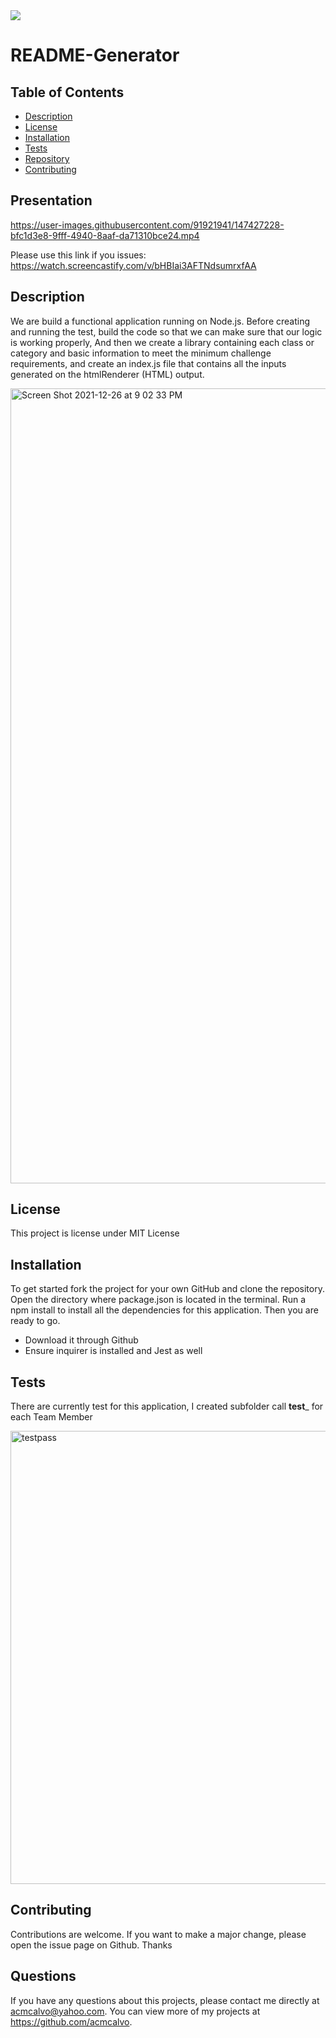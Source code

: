 <img src='https://img.shields.io/github/license/acmcalvo/README-Generator' >

  # README-Generator

 
  
  
  
  ## Table of Contents
  * [Description](#description)
  * [License](#license)
  * [Installation](#install)
  * [Tests](#run)
  * [Repository](#usingRepo)
  * [Contributing](#contributing)
  
  
  ## Presentation
  
https://user-images.githubusercontent.com/91921941/147427228-bfc1d3e8-9fff-4940-8aaf-da71310bce24.mp4
  
  Please use this link if you issues:
  https://watch.screencastify.com/v/bHBIai3AFTNdsumrxfAA
  
  ## Description
  
   We are build a functional application running on Node.js. Before creating and running the test, build the code so that we can make sure that our logic is working properly, And then we create a library containing each class or category and basic information to meet the minimum challenge requirements, and create an index.js file that contains all the inputs generated on the htmlRenderer (HTML) output.

 <img width="1272" alt="Screen Shot 2021-12-26 at 9 02 33 PM" src="https://user-images.githubusercontent.com/91921941/147427350-22482b68-5603-491d-a2ef-7ee2257c0b5d.png">
  
 

  
  ## License 
  This project is license under MIT License

  ## Installation
  To get started fork the project for your own GitHub and clone the repository. Open the directory where package.json is located in the terminal. Run a npm install to install all the dependencies for this application. Then you are ready to go. 

 * Download it through Github
  * Ensure inquirer is installed and Jest as well
 
  ## Tests
  There are currently test for this application, I created  subfolder call __test___ for each Team Member

   <img width="725" alt="testpass" src="https://user-images.githubusercontent.com/91921941/147427860-52f9d152-0868-4858-81bf-0b6eabf3140a.png">

  ## Contributing 
  Contributions are welcome. If you want to make a major change, please open the issue page on Github. Thanks

  ## Questions
  If you have any questions about this projects, please contact me directly at acmcalvo@yahoo.com. 
  You can view more of my projects at https://github.com/acmcalvo.

